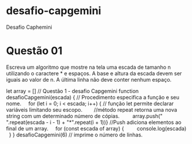 # desafio-capgemini
Desafio Caphemini
# Questão 01 
Escreva um algoritmo que mostre na tela uma escada de tamanho n utilizando o caractere * e espaços. A base e altura da escada devem ser iguais ao valor de n. A última linha não deve conter nenhum espaço. 

let array = [] // Questão 1 - desafio Capgemini
function desafioCapgemini(escada) { // Procedimento especifica a função e seu nome. 
    for (let i = 0; i < escada; i++) { // função let permite declarar variáveis limitando seu escopo.
       //método repeat retorna uma nova string com um determinado número de cópias.
        array.push(" ".repeat(escada - i - 1) + "*".repeat(i + 1))} //Push adiciona elementos ao final de um array.
    for (const escada of array) {
        console.log(escada)
    }
}
desafioCapgemini(6) // imprime o número de linhas.
